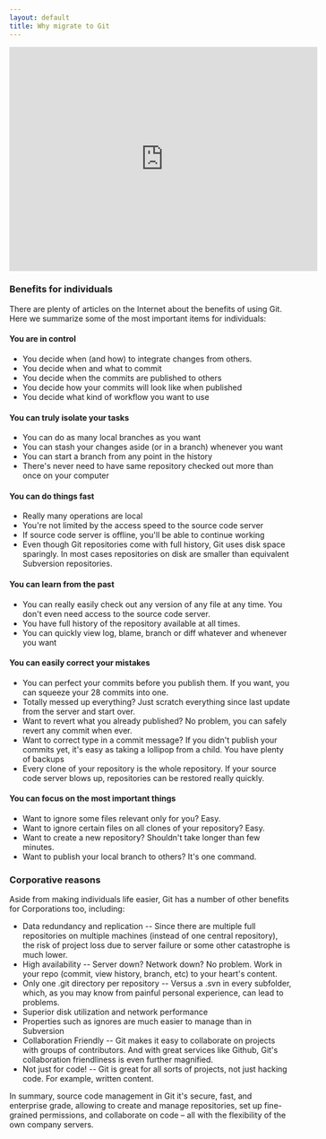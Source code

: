 ```yaml
---
layout: default
title: Why migrate to Git
---
```


<iframe src="http://prezi.com/embed/o3oij020l_oc/?bgcolor=ffffff&amp;lock_to_path=0&amp;autoplay=0&amp;autohide_ctrls=0&amp;features=undefined&amp;disabled_features=undefined" width="550" height="400" frameBorder="0">Prezi iframe (this content is required for markdown parsing)</iframe>

### Benefits for individuals
There are plenty of articles on the Internet about the benefits of using Git. Here we summarize some of the most important items for individuals:

#### You are in control
* You decide when (and how) to integrate changes from others.
* You decide when and what to commit
* You decide when the commits are published to others
* You decide how your commits will look like when published
* You decide what kind of workflow you want to use

#### You can truly isolate your tasks
* You can do as many local branches as you want
* You can stash your changes aside (or in a branch) whenever you want
* You can start a branch from any point in the history
* There's never need to have same repository checked out more than once on your computer

#### You can do things fast
* Really many operations are local
* You're not limited by the access speed to the source code server
* If source code server is offline, you'll be able to continue working
* Even though Git repositories come with full history, Git uses disk space sparingly. In most cases repositories on disk are smaller than equivalent Subversion repositories.

#### You can learn from the past
* You can really easily check out any version of any file at any time. You don't even need access to the source code server.
* You have full history of the repository available at all times.
* You can quickly view log, blame, branch or diff whatever and whenever you want

#### You can easily correct your mistakes
* You can perfect your commits before you publish them. If you want, you can squeeze your 28 commits into one.
* Totally messed up everything? Just scratch everything since last update from the server and start over.
* Want to revert what you already published? No problem, you can safely revert any commit when ever.
* Want to correct type in a commit message? If you didn't publish your commits yet, it's easy as taking a lollipop from a child.
You have plenty of backups
* Every clone of your repository is the whole repository. If your source code server blows up, repositories can be restored really quickly.

#### You can focus on the most important things
* Want to ignore some files relevant only for you? Easy.
* Want to ignore certain files on all clones of your repository? Easy.
* Want to create a new repository? Shouldn't take longer than few minutes.
* Want to publish your local branch to others? It's one command.

### Corporative reasons
Aside from making individuals life easier, Git has a number of other benefits for Corporations too, including:
* Data redundancy and replication -- Since there are multiple full repositories on multiple machines (instead of one central repository), the risk of project loss due to server failure or some other catastrophe is much lower.
* High availability -- Server down? Network down? No problem. Work in your repo (commit, view history, branch, etc) to your heart's content. 
* Only one .git directory per repository -- Versus a .svn in every subfolder, which, as you may know from painful personal experience, can lead to problems.
* Superior disk utilization and network performance
* Properties such as ignores are much easier to manage than in Subversion
* Collaboration Friendly -- Git makes it easy to collaborate on projects with groups of contributors. And with great services like Github, Git's collaboration friendliness is even further magnified.
* Not just for code! -- Git is great for all sorts of projects, not just hacking code. For example, written content.

In summary, source code management in Git it's secure, fast, and enterprise grade, allowing to create and manage repositories, set up fine-grained permissions, and collaborate on code – all with the flexibility of the own company servers.


<!--
TODO:

* Basic introduction
    * What is a version control system
    * centralized vs distributed
    * Git
    * GitHub
-->
